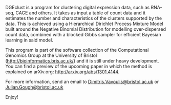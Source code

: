 DGEclust is a program for clustering digital expression data, such as RNA-seq, CAGE and others.
It takes as input a table of count data and it estimates the number and characteristics of the 
clusters supported by the data. This is achieved using a Hierarchical Dirichlet Process Mixture 
Model built around the Negative Binomial Distribution for modelling over-dispersed count data,
combined with a blocked Gibbs sampler for efficient Bayesian learning in said model. 

This program is part of the software collection of the Computational Genomics Group at the University
of Bristol (http://bioinformatics.bris.ac.uk/) and it is still under heavy development. You can find 
a preview of the upcoming paper in which the method is explained on arXiv.org: http://arxiv.org/abs/1301.4144.   

For more information, send an email to Dimitris.Vavoulis@bristol.ac.uk or Julian.Gough@bristol.ac.uk

Enjoy!
